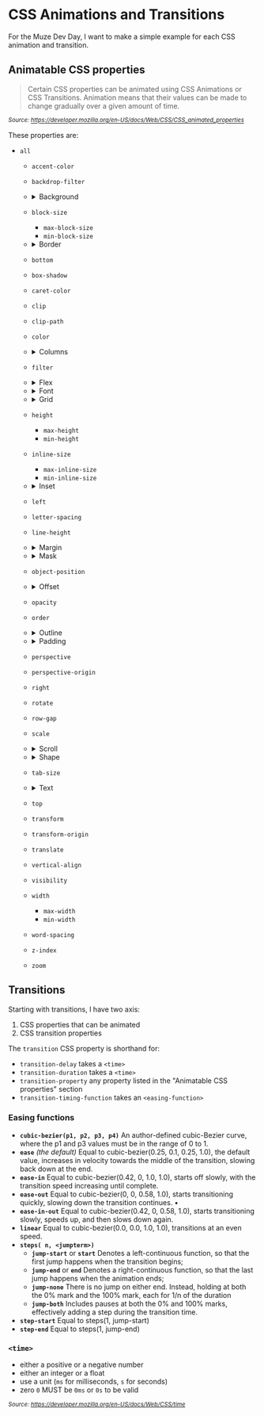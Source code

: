 # CSS Animations and Transitions

For the Muze Dev Day, I want to make a simple example for each CSS animation and
transition.

## Animatable CSS properties

> Certain CSS properties can be animated using CSS Animations or CSS Transitions. Animation means that their values can be made to change gradually over a given amount of time.

_<sup>
Source: https://developer.mozilla.org/en-US/docs/Web/CSS/CSS_animated_properties
</sup>_

These properties are:

- `all`
    - `accent-color`
    - `backdrop-filter`
    - <details><summary>Background</summary>

        - `background`
        - `background-color`
        - `background-position`
        - `background-size`
      </details>
    - `block-size`
        - `max-block-size`
        - `min-block-size`
    - <details><summary>Border</summary>

        - `border`
        - `border-block-end`
        - `border-block-end-color`
        - `border-block-end-width`
        - `border-block-start`
        - `border-block-start-color`
        - `border-block-start-width`
        - `border-bottom`
        - `border-bottom-color`
        - `border-bottom-left-radius`
        - `border-bottom-right-radius`
        - `border-bottom-width`
        - `border-color`
        - `border-end-end-radius`
        - `border-end-start-radius`
        - `border-image-outset`
        - `border-image-slice`
        - `border-image-width`
        - `border-inline-end`
        - `border-inline-end-color`
        - `border-inline-end-width`
        - `border-inline-start`
        - `border-inline-start-color`
        - `border-inline-start-width`
        - `border-left`
        - `border-left-color`
        - `border-left-width`
        - `border-radius`
        - `border-right`
        - `border-right-color`
        - `border-right-width`
        - `border-start-end-radius`
        - `border-start-start-radius`
        - `border-top`
        - `border-top-color`
        - `border-top-left-radius`
        - `border-top-right-radius`
        - `border-top-width`
        - `border-width`
      </details>
    - `bottom`
    - `box-shadow`
    - `caret-color`
    - `clip`
    - `clip-path`
    - `color`
    - <details><summary>Columns</summary>

        - `column-count`
        - `column-gap`
        - `column-rule`
        - `column-rule-color`
        - `column-rule-width`
        - `column-width`
        - `columns`
      </details>
    - `filter`
    - <details><summary>Flex</summary>

        - `flex`
        - `flex-basis`
        - `flex-grow`
        - `flex-shrink`
      </details>
    - <details><summary>Font</summary>

        - `font`
        - `font-size`
        - `font-size-adjust`
        - `font-stretch`
        - `font-variation-settings`
        - `font-weight`
      </details>
    - <details><summary>Grid</summary>

        - `gap`
        - `grid-column-gap`
        - `grid-gap`
        - `grid-row-gap`
        - `grid-template-columns`
        - `grid-template-rows`
      </details>
    - `height`
        - `max-height`
        - `min-height`
    - `inline-size`
        - `max-inline-size`
        - `min-inline-size`
    - <details><summary>Inset</summary>

        - `inset`
        - `inset-block`
        - `inset-block-end`
        - `inset-block-start`
        - `inset-inline`
        - `inset-inline-end`
        - `inset-inline-start`
      </details>
    - `left`
    - `letter-spacing`
    - `line-height`
    - <details><summary>Margin</summary>

        - `margin`
        - `margin-block-end`
        - `margin-block-start`
        - `margin-bottom`
        - `margin-inline-end`
        - `margin-inline-start`
        - `margin-left`
        - `margin-right`
        - `margin-top`
      </details>
    - <details><summary>Mask</summary>

        - `mask`
        - `mask-border`
        - `mask-position`
        - `mask-size`
      </details>
    - `object-position`
    - <details><summary>Offset</summary>

        - `offset`
        - `offset-anchor`
        - `offset-distance`
        - `offset-path`
        - `offset-position`
        - `offset-rotate`
      </details>
    - `opacity`
    - `order`
    - <details><summary>Outline</summary>

        - `outline`
        - `outline-color`
        - `outline-offset`
        - `outline-width`
      </details>
    - <details><summary>Padding</summary>

        - `padding`
        - `padding-block-end`
        - `padding-block-start`
        - `padding-bottom`
        - `padding-inline-end`
        - `padding-inline-start`
        - `padding-left`
        - `padding-right`
        - `padding-top`
      </details>
    - `perspective`
    - `perspective-origin`
    - `right`
    - `rotate`
    - `row-gap`
    - `scale`
    - <details><summary>Scroll</summary>

        - `scroll-margin`
        - `scroll-margin-block`
        - `scroll-margin-block-end`
        - `scroll-margin-block-start`
        - `scroll-margin-bottom`
        - `scroll-margin-inline`
        - `scroll-margin-inline-end`
        - `scroll-margin-inline-start`
        - `scroll-margin-left`
        - `scroll-margin-right`
        - `scroll-margin-top`
        - `scroll-padding`
        - `scroll-padding-block`
        - `scroll-padding-block-end`
        - `scroll-padding-block-start`
        - `scroll-padding-bottom`
        - `scroll-padding-inline`
        - `scroll-padding-inline-end`
        - `scroll-padding-inline-start`
        - `scroll-padding-left`
        - `scroll-padding-right`
        - `scroll-padding-top`
        - `scroll-snap-coordinate`
        - `scroll-snap-destination`
        - `scrollbar-color`
      </details>
    - <details><summary>Shape</summary>

        - `shape-image-threshold`
        - `shape-margin`
        - `shape-outside`
      </details>
    - `tab-size`
    - <details><summary>Text</summary>

        - `text-decoration`
        - `text-decoration-color`
        - `text-decoration-thickness`
        - `text-emphasis`
        - `text-emphasis-color`
        - `text-indent`
        - `text-shadow`
        - `text-underline-offset`
      </details>
    - `top`
    - `transform`
    - `transform-origin`
    - `translate`
    - `vertical-align`
    - `visibility`
    - `width`
        - `max-width`
        - `min-width`
    - `word-spacing`
    - `z-index`
    - `zoom`

## Transitions

Starting with transitions, I have two axis:

1. CSS properties that can be animated
2. CSS transition properties

The `transition` CSS property is shorthand for:

- `transition-delay` takes a `<time>`
- `transition-duration` takes a `<time>`
- `transition-property` any property listed in the "Animatable CSS properties"
  section
- `transition-timing-function` takes an `<easing-function>`

### Easing functions

- **`cubic-bezier(p1, p2, p3, p4)`**
  An author-defined cubic-Bezier curve, where the p1 and p3 values must be in
  the range of 0 to 1.
- **`ease`** _(the default)_
  Equal to cubic-bezier(0.25, 0.1, 0.25, 1.0), the default value, increases in
  velocity towards the middle of the transition, slowing back down at the end.
- **`ease-in`**
  Equal to cubic-bezier(0.42, 0, 1.0, 1.0), starts off slowly, with the
  transition speed increasing until complete.
- **`ease-out`**
  Equal to cubic-bezier(0, 0, 0.58, 1.0), starts transitioning quickly, slowing
  down the transition continues. •
- **`ease-in-out`**
  Equal to cubic-bezier(0.42, 0, 0.58, 1.0), starts transitioning slowly, speeds
  up, and then slows down again.
- **`linear`**
  Equal to cubic-bezier(0.0, 0.0, 1.0, 1.0), transitions at an even speed.
- **`steps( n, <jumpterm>)`**
    - **`jump-start`** or **`start`**
      Denotes a left-continuous function, so that the first jump happens when
      the transition begins;
    - **`jump-end`** or **`end`**
      Denotes a right-continuous function, so that the last jump happens when
      the animation ends;
    - **`jump-none`**
      There is no jump on either end. Instead, holding at both the 0% mark and
      the 100% mark, each for 1/n of the duration
    - **`jump-both`**
      Includes pauses at both the 0% and 100% marks, effectively adding a step
      during the transition time.
- **`step-start`**
  Equal to steps(1, jump-start)
- **`step-end`**
  Equal to steps(1, jump-end)

### `<time>`

- either a positive or a negative number
- either an integer or a float
- use a unit (`ms` for milliseconds, `s` for seconds)
- zero `0` MUST be `0ms` or `0s` to be valid

_<sup>
Source: https://developer.mozilla.org/en-US/docs/Web/CSS/time
</sup>_
